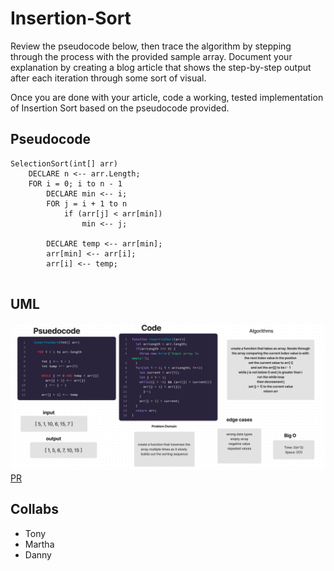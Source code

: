 # Insertion-Sort

Review the pseudocode below, then trace the algorithm by stepping through the process with the provided sample array. Document your explanation by creating a blog article that shows the step-by-step output after each iteration through some sort of visual.

Once you are done with your article, code a working, tested implementation of Insertion Sort based on the pseudocode provided.
## Pseudocode

```
SelectionSort(int[] arr)
    DECLARE n <-- arr.Length;
    FOR i = 0; i to n - 1  
        DECLARE min <-- i;
        FOR j = i + 1 to n
            if (arr[j] < arr[min])
                min <-- j;

        DECLARE temp <-- arr[min];
        arr[min] <-- arr[i];
        arr[i] <-- temp;
        
  ```

## UML

![UML](./inertion-sort.png)
[PR](https://github.com/SarahTek/data-structures-and-algorithms-401/pull/71/commits/080b3b4190c4c7d5fedc1c15c43cc089c55dad64)
## Collabs

- Tony
- Martha
- Danny
